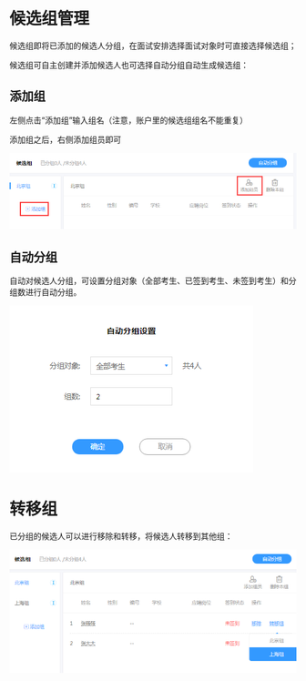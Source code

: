 # 候选组管理

候选组即将已添加的候选人分组，在面试安排选择面试对象时可直接选择候选组；

候选组可自主创建并添加候选人也可选择自动分组自动生成候选组：

## 添加组 ##

左侧点击“添加组”输入组名（注意，账户里的候选组组名不能重复）

添加组之后，右侧添加组员即可

![PNG](image/p4-1.png)

## 自动分组 ##

自动对候选人分组，可设置分组对象（全部考生、已签到考生、未签到考生）和分组数进行自动分组。

![PNG](image/p4-2.png)

# 转移组

已分组的候选人可以进行移除和转移，将候选人转移到其他组：

![PNG](image/p4-3.png)